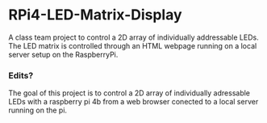 # RPi4-LED-Matrix-Display
A class team project to control a 2D array of individually addressable LEDs. The LED matrix is controlled through an HTML webpage running on a local server setup on the RaspberryPi.

### Edits?
The goal of this project is to control a 2D array of individually adressable LEDs with a raspberry pi 4b from a web browser conected to a local server running on the pi.
